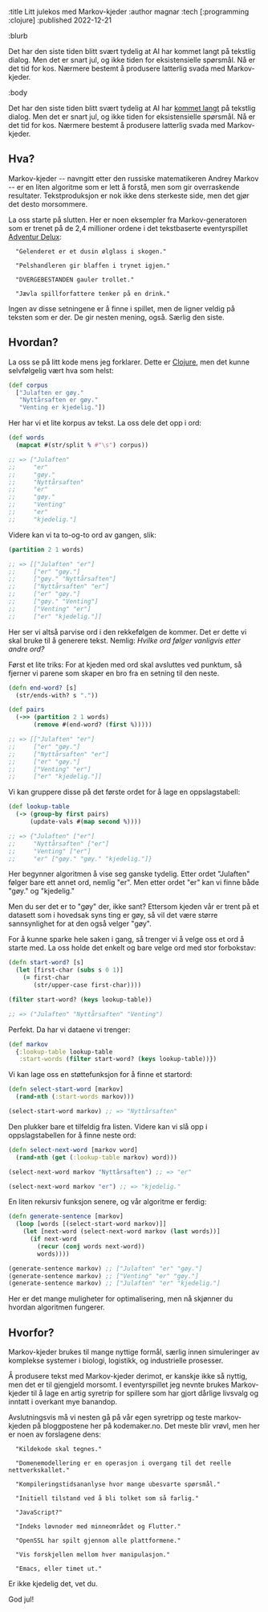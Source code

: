 :title Litt julekos med Markov-kjeder
:author magnar
:tech [:programming :clojure]
:published 2022-12-21

:blurb

Det har den siste tiden blitt svært tydelig at AI har kommet langt på tekstlig
dialog. Men det er snart jul, og ikke tiden for eksistensielle spørsmål. Nå er
det tid for kos. Nærmere bestemt å produsere latterlig svada med Markov-kjeder.

:body

Det har den siste tiden blitt svært tydelig at AI har [kommet
langt](https://www.kode24.no/artikkel/overvurderer-vi-chatgpt-eller-overvurderer-vi-oss-selv/78067679)
på tekstlig dialog. Men det er snart jul, og ikke tiden for eksistensielle
spørsmål. Nå er det tid for kos. Nærmere bestemt å produsere latterlig svada med
Markov-kjeder.

## Hva?

Markov-kjeder -- navngitt etter den russiske matematikeren Andrey Markov -- er en
liten algoritme som er lett å forstå, men som gir overraskende resultater.
Tekstproduksjon er nok ikke dens sterkeste side, men det gjør det desto
morsommere.

La oss starte på slutten. Her er noen eksempler fra Markov-generatoren som er
trenet på de 2,4 millioner ordene i det tekstbaserte eventyrspillet [Adventur Delux](https://www.adventur.no):

```
  "Gelenderet er et dusin ølglass i skogen."

  "Pelshandleren gir blaffen i trynet igjen."

  "DVERGEBESTANDEN gauler trollet."

  "Jævla spillforfattere tenker på en drink."
```

Ingen av disse setningene er å finne i spillet, men de ligner veldig på teksten
som er der. De gir nesten mening, også. Særlig den siste.

## Hvordan?

La oss se på litt kode mens jeg forklarer. Dette er [Clojure](/clojure/), men
det kunne selvfølgelig vært hva som helst:

```clj
(def corpus
  ["Julaften er gøy."
   "Nyttårsaften er gøy."
   "Venting er kjedelig."])
```

Her har vi et lite korpus av tekst. La oss dele det opp i ord:

```clj
(def words
  (mapcat #(str/split % #"\s") corpus))

;; => ["Julaften"
;;     "er"
;;     "gøy."
;;     "Nyttårsaften"
;;     "er"
;;     "gøy."
;;     "Venting"
;;     "er"
;;     "kjedelig."]
```

Videre kan vi ta to-og-to ord av gangen, slik:

```clj
(partition 2 1 words)

;; => [["Julaften" "er"]
;;     ["er" "gøy."]
;;     ["gøy." "Nyttårsaften"]
;;     ["Nyttårsaften" "er"]
;;     ["er" "gøy."]
;;     ["gøy." "Venting"]
;;     ["Venting" "er"]
;;     ["er" "kjedelig."]]
```

Her ser vi altså parvise ord i den rekkefølgen de kommer. Det er dette vi skal
bruke til å generere tekst. Nemlig: *Hvilke ord følger vanligvis etter andre ord?*

Først et lite triks: For at kjeden med ord skal avsluttes ved punktum, så
fjerner vi parene som skaper en bro fra en setning til den neste.

```clj
(defn end-word? [s]
  (str/ends-with? s "."))

(def pairs
  (->> (partition 2 1 words)
       (remove #(end-word? (first %)))))

;; => [["Julaften" "er"]
;;     ["er" "gøy."]
;;     ["Nyttårsaften" "er"]
;;     ["er" "gøy."]
;;     ["Venting" "er"]
;;     ["er" "kjedelig."]]
```

Vi kan gruppere disse på det første ordet for å lage en oppslagstabell:

```clj
(def lookup-table
  (-> (group-by first pairs)
      (update-vals #(map second %))))

;; => {"Julaften" ["er"]
;;     "Nyttårsaften" ["er"]
;;     "Venting" ["er"]
;;     "er" ["gøy." "gøy." "kjedelig."]}
```

Her begynner algoritmen å vise seg ganske tydelig. Etter ordet "Julaften" følger
bare ett annet ord, nemlig "er". Men etter ordet "er" kan vi finne både "gøy."
og "kjedelig."

Men du ser det er to "gøy" der, ikke sant? Ettersom kjeden vår er trent på et
datasett som i hovedsak syns ting er gøy, så vil det være større sannsynlighet
for at den også velger "gøy".

For å kunne sparke hele saken i gang, så trenger vi å velge oss et ord å starte
med. La oss holde det enkelt og bare velge ord med stor forbokstav:

```clj
(defn start-word? [s]
  (let [first-char (subs s 0 1)]
    (= first-char
       (str/upper-case first-char))))

(filter start-word? (keys lookup-table))

;; => ("Julaften" "Nyttårsaften" "Venting")
```

Perfekt. Da har vi dataene vi trenger:

```clj
(def markov
  {:lookup-table lookup-table
   :start-words (filter start-word? (keys lookup-table))})
```

Vi kan lage oss en støttefunksjon for å finne et startord:

```clj
(defn select-start-word [markov]
  (rand-nth (:start-words markov)))

(select-start-word markov) ;; => "Nyttårsaften"
```

Den plukker bare et tilfeldig fra listen. Videre kan vi slå opp i
oppslagstabellen for å finne neste ord:

```clj
(defn select-next-word [markov word]
  (rand-nth (get (:lookup-table markov) word)))

(select-next-word markov "Nyttårsaften") ;; => "er"

(select-next-word markov "er") ;; => "kjedelig."
```

En liten rekursiv funksjon senere, og vår algoritme er ferdig:

```clj
(defn generate-sentence [markov]
  (loop [words [(select-start-word markov)]]
    (let [next-word (select-next-word markov (last words))]
      (if next-word
        (recur (conj words next-word))
        words))))

(generate-sentence markov) ;; ["Julaften" "er" "gøy."]
(generate-sentence markov) ;; ["Venting" "er" "gøy."]
(generate-sentence markov) ;; ["Julaften" "er" "kjedelig."]
```

Her er det mange muligheter for optimalisering, men nå skjønner du hvordan
algoritmen fungerer.

## Hvorfor?

Markov-kjeder brukes til mange nyttige formål, særlig innen simuleringer av
komplekse systemer i biologi, logistikk, og industrielle prosesser.

Å produsere tekst med Markov-kjeder derimot, er kanskje ikke så nyttig, men det
er til gjengjeld morsomt. I eventyrspillet jeg nevnte brukes Markov-kjeder til å
lage en artig syretrip for spillere som har gjort dårlige livsvalg og inntatt i
overkant mye banandop.

Avslutningsvis må vi nesten gå på vår egen syretripp og teste markov-kjeden på
bloggpostene her på kodemaker.no. Det meste blir vrøvl, men her er noen av
forslagene dens:

```
  "Kildekode skal tegnes."

  "Domenemodellering er en operasjon i overgang til det reelle nettverkskallet."

  "Kompileringstidsananlyse hvor mange ubesvarte spørsmål."

  "Initiell tilstand ved å bli tolket som så farlig."

  "JavaScript?"

  "Indeks løvnoder med minneområdet og Flutter."

  "OpenSSL har spilt gjennom alle plattformene."

  "Vis forskjellen mellom hver manipulasjon."

  "Emacs, eller timet ut."
```

Er ikke kjedelig det, vet du.

God jul!
